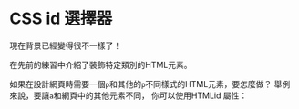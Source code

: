 # CSS id 選擇器

現在背景已經變得很不一樣了！

在先前的練習中介紹了裝飾特定類別的HTML元素。

如果在設計網頁時需要一個`p`和其他的`p`不同樣式的HTML元素，要怎麼做？
舉例來說，要讓`a`和網頁中的其他元素不同，
你可以使用HTMLid 屬性：

